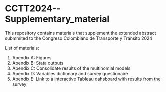 # CCTT2024--Supplementary_material
This repository contains materials that supplement the extended abstract submmited to the Congreso Colombiano de Transporte y Tránsito 2024

List of materials:
1. Apendix A: Figures 
2. Apendix B: Stata outputs
3. Apendix C: Consolidate results of the multinomial models
4. Apendix D: Variables dictionary and survey questionaire
5. Apendix E: Link to a interactive Tableau dahsboard with results from the survey
